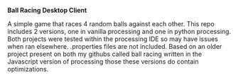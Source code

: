 **Ball Racing Desktop Client**

A simple game that races 4 random balls against each other. 
This repo includes 2 versions, one in vanilla processing and one in python processing.
Both projects were tested within the processing IDE so may have issues when ran elsewhere.
.properties files are not included. Based on an older project present on both my githubs called ball racing
written in the Javascript version of processing those these versions do contain optimizations.
